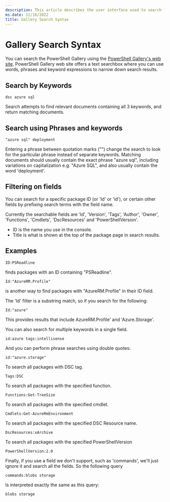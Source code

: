 ```yaml
---
description: This article describes the user interface used to search for content in the PowerShell Gallery.
ms.date: 11/16/2022
title: Gallery Search Syntax
---
```

# Gallery Search Syntax

You can search the PowerShell Gallery using the
[PowerShell Gallery's web site](https://www.powershellgallery.com/). PowerShell Gallery web site
offers a text searchbox where you can use words, phrases and keyword expressions to narrow down
search results.

## Search by Keywords

```Syntax
dsc azure sql
```

Search attempts to find relevant documents containing all 3 keywords, and return matching documents.

## Search using Phrases and keywords

```Syntax
"azure sql" deployment
```

Entering a phrase between quotation marks ("") change the search to look for the particular phrase
instead of separate keywords. Matching documents should usually contain the exact phrase "azure
sql", including variations on capitalization e.g. "Azure SQL", and also usually contain the word
'deployment'.

## Filtering on fields

You can search for a specific package ID (or 'Id' or 'id'), or certain other fields by prefixing
search terms with the field name.

Currently the searchable fields are 'Id', 'Version', 'Tags', 'Author', 'Owner', 'Functions',
'Cmdlets', 'DscResources' and 'PowerShellVersion'.

- ID is the name you use in the console.
- Title is what is shown at the top of the package page in search results.

## Examples

```Syntax
ID:PSReadline
```

finds packages with an ID containing "PSReadline".

```Syntax
Id:"AzureRM.Profile"
```

is another way to find packages with "AzureRM.Profile" in their ID field.

The 'Id' filter is a substring match, so if you search for the following:

```Syntax
Id:"azure"
```

This provides results that include AzureRM.Profile' and 'Azure.Storage'.

You can also search for multiple keywords in a single field.

```Syntax
id:azure tags:intellisense
```

And you can perform phrase searches using double quotes:

```Syntax
id:"azure.storage"
```

To search all packages with DSC tag.

```Syntax
Tags:DSC
```

To search all packages with the specified function.

```Syntax
Functions:Get-TreeSize
```

To search all packages with the specified cmdlet.

```Syntax
Cmdlets:Get-AzureRmEnvironment
```

To search all packages with the specified DSC Resource name.

```Syntax
DscResources:xArchive
```

To search all packages with the specified PowerShellVersion

```Syntax
PowerShellVersion:2.0
```

Finally, if you use a field we don't support, such as 'commands', we'll just ignore it and search
all the fields. So the following query

```Syntax
commands:blobs storage
```

Is interpreted exactly the same as this query:

```Syntax
blobs storage
```
